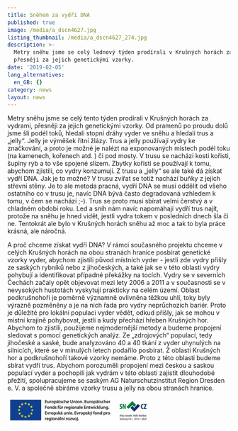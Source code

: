 ```yaml
---
title: Sněhem za vydří DNA
published: true
image: /media/a_dscn4627.jpg
listing_thumbnail: /media/a_dscn4627_274.jpg
description: >-
  Metry sněhu jsme se celý lednový týden prodírali v Krušných horách za vydrami,
  přesněji za jejich genetickými vzorky. 
date: '2019-02-05'
lang_alternatives:
  en_GB: {}
category: news
layout: news
---
```

Metry sněhu jsme se celý tento týden prodírali v Krušných horách za vydrami, přesněji za jejich genetickými vzorky. Od pramenů po proudu dolů jsme šli podél toků, hledali stopní dráhy vyder ve sněhu a hledali trus a „jelly“. Jelly je výměšek řitní žlázy. Trus a jelly používají vydry ke značkování, a proto je možné je nalézt na exponovaných místech podél toku (na kamenech, kořenech atd. ) či pod mosty. V trusu se nachází kosti kořisti, šupiny ryb a to vše spojené slizem. Zbytky kořisti se používají k tomu, abychom zjistili, co vydry konzumují. Z trusu a „jelly“ se ale také dá získat vydří DNA. Jak je to možné? V trusu zvířat se totiž nachází buňky z jejich střevní stěny. Je to ale metoda pracná, vydří DNA se musí oddělit od všeho ostatního co v trusu je, navíc DNA bývá často degradovaná vzhledem k tomu, v čem se nachází ;-). Trus se proto musí sbírat velmi čerstvý a v chladném období roku. Led a sníh nám navíc napomáhají vydří trus najít, protože na sněhu je hned vidět, jestli vydra tokem v posledních dnech šla či ne. Tentokrát ale bylo v Krušných horách sněhu až moc a tak to byla práce krásná, ale náročná.

A proč chceme získat vydří DNA? V rámci současného projektu chceme v celých Krušných horách na obou stranách hranice posbírat genetické vzorky vyder, abychom zjistili původ místních vyder - jestli zde vydry přišly ze saských rybníků nebo z jihočeských, a také jak se v této oblasti vydry pohybují a identifikovat případné překážky na tocích. Vydry se v severních Čechách začaly opět objevovat mezi lety 2006 a 2011 a v současnosti se v nevysokých hustotách vyskytují prakticky na celém území. Oblast podkrušnohoří je poměrně významně ovlivněna těžkou uhlí, toky byly výrazně pozměněny a je na nich řada pro vydry neprůchozích bariér. Proto je důležité pro lokální populaci vyder vědět, odkud přišly, jak se mohou v místní krajině pohybovat, jestli a kudy přechází hřeben Krušných hor. Abychom to zjistili, použijeme nejmodernější metody a budeme propojení sledovat s pomocí genetických analýz. Ze „zdrojových“ populací, tedy jihočeské a saské, bude analyzováno 40 a 40 tkání z vyder uhynulých na silnicích, které se v minulých letech podařilo posbírat. Z oblasti Krušných hor a podkrušnohoří takové vzorky nemáme. Proto z této oblasti budeme sbírat vydří trus. Abychom porozuměli propojení mezi českou a saskou populací vyder a pochopili jak vydrám v této oblasti zajistit dlouhodobé přežití, spolupracujeme se saským AG Naturschutzinstitut Region Dresden e. V. a společně sbíráme vzorky trusu a jelly na obou stranách hranice.

![](/media/spojene-loga_320.jpg)

